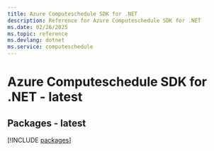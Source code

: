 ```yaml
---
title: Azure Computeschedule SDK for .NET
description: Reference for Azure Computeschedule SDK for .NET
ms.date: 02/26/2025
ms.topic: reference
ms.devlang: dotnet
ms.service: computeschedule
---
```

# Azure Computeschedule SDK for .NET - latest
## Packages - latest
[!INCLUDE [packages](computeschedule-index.md)]